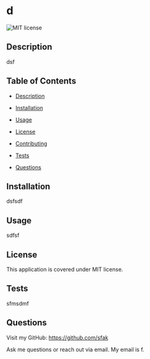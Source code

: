 # d
  ![MIT license](https://img.shields.io/badge/license-MIT-yellow)

  ## Description 
  dsf

  ## Table of Contents 

  
* [Description](#description)

    
  
* [Installation](#installation)

  
* [Usage](#usage)

  
* [License](#license)

  
* [Contributing](#contributing)

  
* [Tests](#tests)

* [Questions](#questions)


## Installation
    
    
dsfsdf
    

## Usage
    
    
sdfsf
    

## License
    
    
This application is covered under MIT
     license.





## Tests
    
    
sfmsdmf
    


## Questions
Visit my GitHub: https://github.com/sfak

Ask me questions or reach out via email. My email is f.

